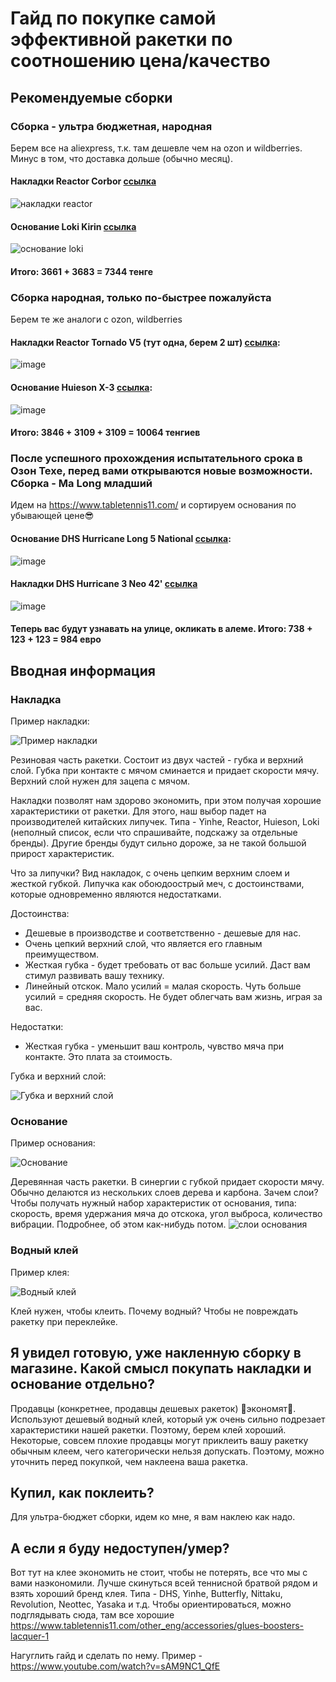 # Гайд по покупке самой эффективной ракетки по соотношению цена/качество

## Рекомендуемые сборки
### Сборка - ультра бюджетная, народная
Берем все на aliexpress, т.к. там дешевле чем на ozon и wildberries. Минус в том, что доставка дольше (обычно месяц).

#### Накладки Reactor Corbor [ссылка](https://aliexpress.ru/item/1005002428432226.html?sku_id=12000020621774507&spm=a2g2w.productlist.search_results.0.4f395e743mPRT8)

![накладки reactor](https://github.com/user-attachments/assets/2d446c65-71d3-4a1d-bebb-1a8eb5901bc3)

#### Основание Loki Kirin [ссылка](https://aliexpress.ru/item/1005006651188707.html?sku_id=12000037927964807&spm=a2g2w.productlist.search_results.0.26ca440fHMcJY8)

![основание loki](https://github.com/user-attachments/assets/defa5d34-7f1b-4b98-8081-eeef72f6a789)

#### Итого: 3661 + 3683 = 7344 тенге

### Сборка народная, только по-быстрее пожалуйста
Берем те же аналоги с ozon, wildberries

#### Накладки Reactor Tornado V5 (тут одна, берем 2 шт) [ссылка](https://ozon.ru/t/P9MW8ny):
![image](https://github.com/user-attachments/assets/de3ef105-8068-4b49-b2f0-b673b28f88f0)

#### Основание Huieson X-3 [ссылка](https://ozon.ru/t/KkGW4d7): 
![image](https://github.com/user-attachments/assets/201152cb-675a-41b4-b748-e0fb45362bb9)

#### Итого: 3846 + 3109 + 3109 = 10064 тенгиев

### После успешного прохождения испытательного срока в Озон Техе, перед вами открываются новые возможности. Сборка - Ma Long младший
Идем на https://www.tabletennis11.com/ и сортируем основания по убывающей цене😎

#### Основание DHS Hurricane Long 5 National [ссылка](https://www.tabletennis11.com/other_eng/dhs-w968-hurricane-long-5-national):
![image](https://github.com/user-attachments/assets/e15d7d29-96d5-4a38-8252-9b2a6e61db8c)

#### Накладки DHS Hurricane 3 Neo 42' [ссылка](https://www.tabletennis11.com/other_eng/dhs-hurricane-3-neo-42-ma-long-forehand-black)
![image](https://github.com/user-attachments/assets/5be12b54-7ee6-4ca4-8a46-56d7fd0072e8)

#### Теперь вас будут узнавать на улице, окликать в алеме. Итого: 738 + 123 + 123 = 984 евро


## Вводная информация
### Накладка
Пример накладки:

![Пример накладки](https://github.com/user-attachments/assets/e58ed2b6-bf41-4be3-9b9b-05bad3772da9)

Резиновая часть ракетки. Состоит из двух частей - губка и верхний слой. Губка при контакте с мячом сминается и придает скорости мячу. Верхний слой нужен для зацепа с мячом.

Накладки позволят нам здорово экономить, при этом получая хорошие характеристики от ракетки. Для этого, наш выбор падет на производителей китайских липучек. Типа - Yinhe, Reactor, Huieson, Loki (неполный список, если что спрашивайте, подскажу за отдельные бренды).
Другие бренды будут сильно дороже, за не такой большой прирост характеристик. 

Что за липучки? Вид накладок, с очень цепким верхним слоем и жесткой губкой. Липучка как обоюдоострый меч, с достоинствами, которые одновременно являются недостатками.

Достоинства:
- Дешевые в производстве и соответственно - дешевые для нас.
- Очень цепкий верхний слой, что является его главным преимуществом.
- Жесткая губка - будет требовать от вас больше усилий. Даст вам стимул развивать вашу технику.
- Линейный отскок. Мало усилий = малая скорость. Чуть больше усилий = средняя скорость. Не будет облегчать вам жизнь, играя за вас.

Недостатки:
- Жесткая губка - уменьшит ваш контроль, чувство мяча при контакте. Это плата за стоимость.

Губка и верхний слой:

![Губка и верхний слой](https://github.com/user-attachments/assets/1f79a6f7-fe80-4752-a945-58d817a81277)

### Основание
Пример основания:

![Основание](https://github.com/user-attachments/assets/958b064f-5270-4b39-a96c-c72fa887fd22)

Деревянная часть ракетки. В синергии с губкой придает скорости мячу. Обычно делаются из нескольких слоев дерева и карбона. 
Зачем слои? Чтобы получать нужный набор характеристик от основания, типа: скорость, время удержания мяча до отскока, угол выброса, количество вибрации. Подробнее, об этом как-нибудь потом.
![слои основания](https://github.com/user-attachments/assets/1895a56d-9676-417c-8e2d-caada29ddc61)


### Водный клей
Пример клея:

![Водный клей](https://github.com/user-attachments/assets/07b95672-3392-462a-8089-aa8f460adda6)

Клей нужен, чтобы клеить. Почему водный? Чтобы не повреждать ракетку при переклейке.

## Я увидел готовую, уже накленную сборку в магазине. Какой смысл покупать накладки и основание отдельно?
Продавцы (конкретнее, продавцы дешевых ракеток) 🤯экономят🤯. Используют дешевый водный клей, который уж очень сильно подрезает характеристики нашей ракетки. Поэтому, берем клей хороший. 
Некоторые, совсем плохие продавцы могут приклеить вашу ракетку обычным клеем, чего категорически нельзя допускать. Поэтому, можно уточнить перед покупкой, чем наклеена ваша ракетка.

## Купил, как поклеить?
Для ультра-бюджет сборки, идем ко мне, я вам наклею как надо.

## А если я буду недоступен/умер? 
Вот тут на клее экономить не стоит, чтобы не потерять, все что мы с вами наэкономили. 
Лучше скинуться всей теннисной братвой рядом и взять хороший бренд клея. Типа - DHS, Yinhe, Butterfly, Nittaku, Revolution, Neottec, Yasaka и т.д. Чтобы ориентироваться, можно подглядывать сюда, там все хорошие https://www.tabletennis11.com/other_eng/accessories/glues-boosters-lacquer-1 

Нагуглить гайд и сделать по нему. Пример - https://www.youtube.com/watch?v=sAM9NC1_QfE
